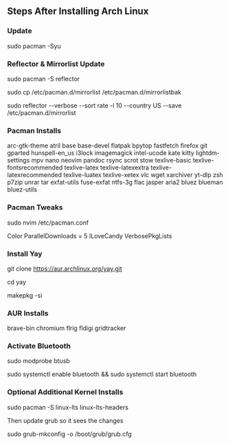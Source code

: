 ## Steps After Installing Arch Linux

### Update

sudo pacman -Syu

### Reflector & Mirrorlist Update

sudo pacman -S reflector

sudo cp /etc/pacman.d/mirrorlist /etc/pacman.d/mirrorlistbak

sudo reflector --verbose --sort rate -l 10 --country US --save /etc/pacman.d/mirrorlist

### Pacman Installs

arc-gtk-theme atril base base-devel flatpak bpytop fastfetch firefox git gparted hunspell-en_us i3lock imagemagick intel-ucode kate kitty lightdm-settings mpv nano neovim pandoc rsync scrot stow texlive-basic texlive-fontsrecommended texlive-latex texlive-latexextra texlive-latexrecommended texlive-luatex texlive-xetex vlc wget xarchiver yt-dlp zsh p7zip unrar tar exfat-utils fuse-exfat ntfs-3g flac jasper aria2 bluez blueman bluez-utils

### Pacman Tweaks

sudo nvim /etc/pacman.conf

Color
ParallelDownloads = 5
ILoveCandy
VerbosePkgLists

### Install Yay	

git clone https://aur.archlinux.org/yay.git

cd yay

makepkg -si

### AUR Installs

brave-bin chromium flrig fldigi gridtracker

### Activate Bluetooth

sudo modprobe btusb

sudo systemctl enable bluetooth && sudo systemctl start bluetooth

### Optional Additional Kernel Installs

sudo pacman -S linux-lts linux-lts-headers

Then update grub so it sees the changes

sudo grub-mkconfig -o /boot/grub/grub.cfg
